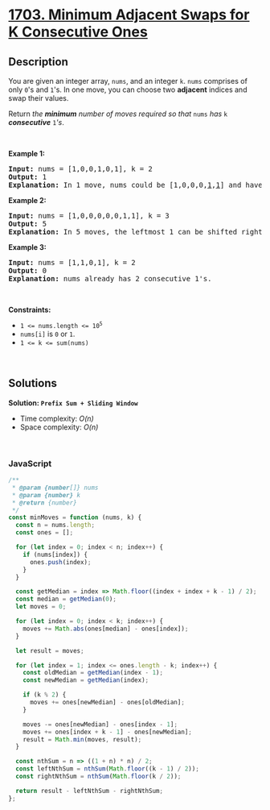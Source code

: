 # [1703. Minimum Adjacent Swaps for K Consecutive Ones](https://leetcode.com/problems/minimum-adjacent-swaps-for-k-consecutive-ones)

## Description

<div class="elfjS" data-track-load="description_content"><p>You are given an integer array, <code>nums</code>, and an integer <code>k</code>. <code>nums</code> comprises of only <code>0</code>'s and <code>1</code>'s. In one move, you can choose two <strong>adjacent</strong> indices and swap their values.</p>

<p>Return <em>the <strong>minimum</strong> number of moves required so that </em><code>nums</code><em> has </em><code>k</code><em> <strong>consecutive</strong> </em><code>1</code><em>'s</em>.</p>

<p>&nbsp;</p>
<p><strong class="example">Example 1:</strong></p>

<pre><strong>Input:</strong> nums = [1,0,0,1,0,1], k = 2
<strong>Output:</strong> 1
<strong>Explanation:</strong> In 1 move, nums could be [1,0,0,0,<u>1</u>,<u>1</u>] and have 2 consecutive 1's.
</pre>

<p><strong class="example">Example 2:</strong></p>

<pre><strong>Input:</strong> nums = [1,0,0,0,0,0,1,1], k = 3
<strong>Output:</strong> 5
<strong>Explanation:</strong> In 5 moves, the leftmost 1 can be shifted right until nums = [0,0,0,0,0,<u>1</u>,<u>1</u>,<u>1</u>].
</pre>

<p><strong class="example">Example 3:</strong></p>

<pre><strong>Input:</strong> nums = [1,1,0,1], k = 2
<strong>Output:</strong> 0
<strong>Explanation:</strong> nums already has 2 consecutive 1's.
</pre>

<p>&nbsp;</p>
<p><strong>Constraints:</strong></p>

<ul>
	<li><code>1 &lt;= nums.length &lt;= 10<sup>5</sup></code></li>
	<li><code>nums[i]</code> is <code>0</code> or <code>1</code>.</li>
	<li><code>1 &lt;= k &lt;= sum(nums)</code></li>
</ul>
</div>

<p>&nbsp;</p>

## Solutions

**Solution: `Prefix Sum + Sliding Window`**

- Time complexity: <em>O(n)</em>
- Space complexity: <em>O(n)</em>

<p>&nbsp;</p>

### **JavaScript**

```js
/**
 * @param {number[]} nums
 * @param {number} k
 * @return {number}
 */
const minMoves = function (nums, k) {
  const n = nums.length;
  const ones = [];

  for (let index = 0; index < n; index++) {
    if (nums[index]) {
      ones.push(index);
    }
  }

  const getMedian = index => Math.floor((index + index + k - 1) / 2);
  const median = getMedian(0);
  let moves = 0;

  for (let index = 0; index < k; index++) {
    moves += Math.abs(ones[median] - ones[index]);
  }

  let result = moves;

  for (let index = 1; index <= ones.length - k; index++) {
    const oldMedian = getMedian(index - 1);
    const newMedian = getMedian(index);

    if (k % 2) {
      moves += ones[newMedian] - ones[oldMedian];
    }

    moves -= ones[newMedian] - ones[index - 1];
    moves += ones[index + k - 1] - ones[newMedian];
    result = Math.min(moves, result);
  }

  const nthSum = n => ((1 + n) * n) / 2;
  const leftNthSum = nthSum(Math.floor((k - 1) / 2));
  const rightNthSum = nthSum(Math.floor(k / 2));

  return result - leftNthSum - rightNthSum;
};
```
